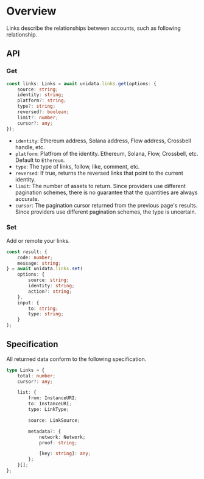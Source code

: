 # Overview

<Logos type="Links" />

Links describe the relationships between accounts, such as following relationship.

## API

### Get

```ts
const links: Links = await unidata.links.get(options: {
    source: string;
    identity: string;
    platform?: string;
    type?: string;
    reversed?: boolean;
    limit?: number;
    cursor?: any;
});
```

-   `identity`: Ethereum address, Solana address, Flow address, Crossbell handle, etc.
-   `platform`: Platfrom of the identity. Ethereum, Solana, Flow, Crossbell, etc. Default to `Ethereum`.
-   `type`: The type of links, follow, like, comment, etc.
-   `reversed`: If true, returns the reversed links that point to the current identity.
-   `limit`: The number of assets to return. Since providers use different pagination schemes, there is no guarantee that the quantities are always accurate.
-   `cursor`: The pagination cursor returned from the previous page's results. Since providers use different pagination schemes, the type is uncertain.

### Set

Add or remote your links.

```ts
const result: {
    code: number;
    message: string;
} = await unidata.links.set(
    options: {
        source: string;
        identity: string;
        action?: string;
    },
    input: {
        to: string;
        type: string;
    }
);
```

## Specification

All returned data conform to the following specification.

```ts
type Links = {
    total: number;
    cursor?: any;

    list: {
        from: InstanceURI;
        to: InstanceURI;
        type: LinkType;

        source: LinkSource;

        metadata?: {
            network: Network;
            proof: string;

            [key: string]: any;
        };
    }[];
};
```
